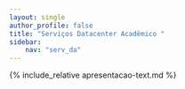 ```yaml
---
layout: single
author_profile: false
title: "Serviços Datacenter Acadêmico "
sidebar:
    nav: "serv_da"
---
```


{% include_relative apresentacao-text.md %}
